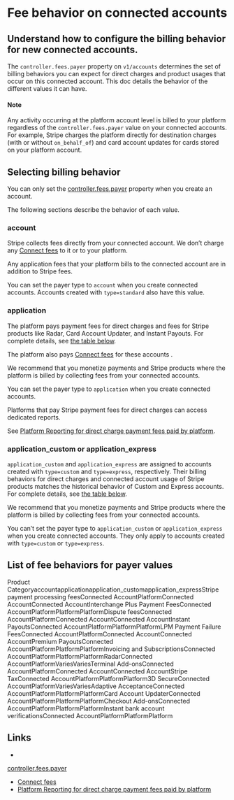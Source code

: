 # Fee behavior on connected accounts

## Understand how to configure the billing behavior for new connected accounts.

The `controller.fees.payer` property on `v1/accounts` determines the set of
billing behaviors you can expect for direct charges and product usages that
occur on this connected account. This doc details the behavior of the different
values it can have.

#### Note

Any activity occurring at the platform account level is billed to your platform
regardless of the `controller.fees.payer` value on your connected accounts. For
example, Stripe charges the platform directly for destination charges (with or
without `on_behalf_of`) and card account updates for cards stored on your
platform account.

## Selecting billing behavior

You can only set the
[controller.fees.payer](https://docs.stripe.com/api/accounts/create#create_account-controller-fees-payer)
property when you create an account.

The following sections describe the behavior of each value.

### account

Stripe collects fees directly from your connected account. We don’t charge any
[Connect fees](https://stripe.com/connect/pricing) to it or to your platform.

Any application fees that your platform bills to the connected account are in
addition to Stripe fees.

You can set the payer type to `account` when you create connected accounts.
Accounts created with `type=standard` also have this value.

### application

The platform pays payment fees for direct charges and fees for Stripe products
like Radar, Card Account Updater, and Instant Payouts. For complete details, see
[the table
below](https://docs.stripe.com/connect/direct-charges-fee-payer-behavior#fee-payer-behaviors).

The platform also pays [Connect fees](https://stripe.com/connect/pricing) for
these accounts .

We recommend that you monetize payments and Stripe products where the platform
is billed by collecting fees from your connected accounts.

You can set the payer type to `application` when you create connected accounts.

Platforms that pay Stripe payment fees for direct charges can access dedicated
reports.

See [Platform Reporting for direct charge payment fees paid by
platform](https://docs.stripe.com/connect/direct-charge-buy-rate-reporting-overview).

### application_custom or application_express

`application_custom` and `application_express` are assigned to accounts created
with `type=custom` and `type=express`, respectively. Their billing behaviors for
direct charges and connected account usage of Stripe products matches the
historical behavior of Custom and Express accounts. For complete details, see
[the table
below](https://docs.stripe.com/connect/direct-charges-fee-payer-behavior#fee-payer-behaviors).

We recommend that you monetize payments and Stripe products where the platform
is billed by collecting fees from your connected accounts.

You can’t set the payer type to `application_custom` or `application_express`
when you create connected accounts. They only apply to accounts created with
`type=custom` or `type=express`.

## List of fee behaviors for payer values

Product Categoryaccountapplicationapplication_customapplication_expressStripe
payment processing feesConnected AccountPlatformConnected AccountConnected
AccountInterchange Plus Payment FeesConnected
AccountPlatformPlatformPlatformDispute feesConnected AccountPlatformConnected
AccountConnected AccountInstant PayoutsConnected
AccountPlatformPlatformPlatformLPM Payment Failure FeesConnected
AccountPlatformConnected AccountConnected AccountPremium PayoutsConnected
AccountPlatformPlatformPlatformInvoicing and SubscriptionsConnected
AccountPlatformPlatformPlatformRadarConnected
AccountPlatformVariesVariesTerminal Add-onsConnected AccountPlatformConnected
AccountConnected AccountStripe TaxConnected AccountPlatformPlatformPlatform3D
SecureConnected AccountPlatformVariesVariesAdaptive AcceptanceConnected
AccountPlatformPlatformPlatformCard Account UpdaterConnected
AccountPlatformPlatformPlatformCheckout Add-onsConnected
AccountPlatformPlatformPlatformInstant bank account verificationsConnected
AccountPlatformPlatformPlatform

## Links

-
[controller.fees.payer](https://docs.stripe.com/api/accounts/create#create_account-controller-fees-payer)
- [Connect fees](https://stripe.com/connect/pricing)
- [Platform Reporting for direct charge payment fees paid by
platform](https://docs.stripe.com/connect/direct-charge-buy-rate-reporting-overview)